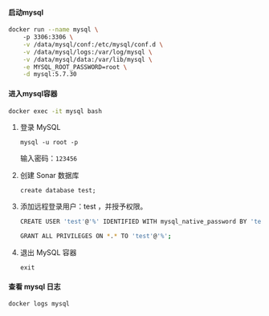 #### 启动mysql

```bash
docker run --name mysql \ 
    -p 3306:3306 \
    -v /data/mysql/conf:/etc/mysql/conf.d \
    -v /data/mysql/logs:/var/log/mysql \
    -v /data/mysql/data:/var/lib/mysql \
    -e MYSQL_ROOT_PASSWORD=root \
    -d mysql:5.7.30
```





#### 进入mysql容器

```bash
docker exec -it mysql bash
```

1. 登录 MySQL

   `mysql -u root -p`

   输入密码：`123456`

2. 创建 Sonar 数据库

   `create database test;`

3. 添加远程登录用户：test ，并授予权限。

   ```bash
   CREATE USER 'test'@'%' IDENTIFIED WITH mysql_native_password BY 'test';
   
   GRANT ALL PRIVILEGES ON *.* TO 'test'@'%';
   ```

4. 退出 MySQL 容器

   `exit`

#### 查看 mysql 日志

```bash
docker logs mysql
```

